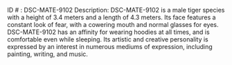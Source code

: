 ID # : DSC-MATE-9102
Description: DSC-MATE-9102 is a male tiger species with a height of 3.4 meters and a length of 4.3 meters. Its face features a constant look of fear, with a cowering mouth and normal glasses for eyes. DSC-MATE-9102 has an affinity for wearing hoodies at all times, and is comfortable even while sleeping. Its artistic and creative personality is expressed by an interest in numerous mediums of expression, including painting, writing, and music.